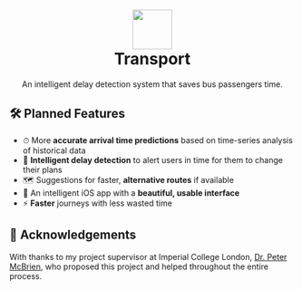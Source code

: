 <h1 align="center">
  <img src="http://zesh.me/0BZ2Ss+" width="70" />
  <br/>
  <span align="center">
    Transport
  </span>
</h1>

<p align="center">An intelligent delay detection system that saves bus passengers time.</p>

## 🛠 Planned Features
- ⏱ More **accurate arrival time predictions** based on time-series analysis of historical data
- 🚦 **Intelligent delay detection** to alert users in time for them to change their plans
- 🗺 Suggestions for faster, **alternative routes** if available
- 📱 An intelligent iOS app with a **beautiful, usable interface**
- ⚡️ **Faster** journeys with less wasted time

## 🤝 Acknowledgements
With thanks to my project supervisor at Imperial College London, [Dr. Peter McBrien](https://www.imperial.ac.uk/people/p.mcbrien), who proposed this project and helped throughout the entire process.
